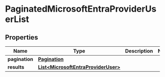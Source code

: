 

# PaginatedMicrosoftEntraProviderUserList


## Properties

| Name | Type | Description | Notes |
|------------ | ------------- | ------------- | -------------|
|**pagination** | [**Pagination**](Pagination.md) |  |  |
|**results** | [**List&lt;MicrosoftEntraProviderUser&gt;**](MicrosoftEntraProviderUser.md) |  |  |




